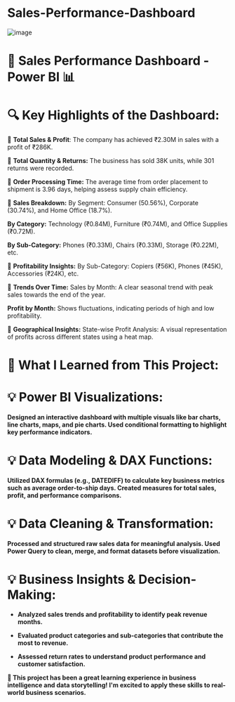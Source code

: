 # Sales-Performance-Dashboard

![image](https://github.com/user-attachments/assets/bbe776c2-a832-40e7-a93b-007554c48a76)

# 🚀 Sales Performance Dashboard - **Power BI** 📊

# 🔍 Key Highlights of the Dashboard:

📌 **Total Sales & Profit**: The company has achieved ₹2.30M in sales with a profit of ₹286K.

📌 **Total Quantity & Returns:** The business has sold 38K units, while 301 returns were recorded.

📌 **Order Processing Time:** The average time from order placement to shipment is 3.96 days, helping assess supply chain efficiency.

📌 **Sales Breakdown:** By Segment: Consumer (50.56%), Corporate (30.74%), and Home Office (18.7%).

  **By Category:** Technology (₹0.84M), Furniture (₹0.74M), and Office Supplies (₹0.72M).

  **By Sub-Category:** Phones (₹0.33M), Chairs (₹0.33M), Storage (₹0.22M), etc.
  
📌 **Profitability Insights:** By Sub-Category: Copiers (₹56K), Phones (₹45K), Accessories (₹24K), etc.

📌 **Trends Over Time:** Sales by Month: A clear seasonal trend with peak sales towards the end of the year.

   **Profit by Month:** Shows fluctuations, indicating periods of high and low profitability.
   
📌 **Geographical Insights:** State-wise Profit Analysis: A visual representation of profits across different states using a heat map.

# 🎯 What I Learned from This Project:
# 💡 Power BI Visualizations:

**Designed an interactive dashboard with multiple visuals like bar charts, line charts, maps, and pie charts. Used conditional formatting to highlight key performance indicators.**

# 💡 Data Modeling & DAX Functions: 

**Utilized DAX formulas (e.g., DATEDIFF) to calculate key business metrics such as average order-to-ship days. Created measures for total sales, profit, and performance comparisons.**

# 💡 Data Cleaning & Transformation: 

**Processed and structured raw sales data for meaningful analysis. Used Power Query to clean, merge, and format datasets before visualization.**

# 💡 Business Insights & Decision-Making: 

* **Analyzed sales trends and profitability to identify peak revenue months.**

* **Evaluated product categories and sub-categories that contribute the most to revenue.**

* **Assessed return rates to understand product performance and customer satisfaction.**

**🚀 This project has been a great learning experience in business intelligence and data storytelling!
I'm excited to apply these skills to real-world business scenarios.**


